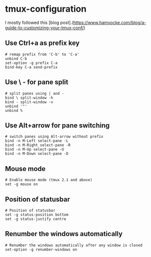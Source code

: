 # tmux-configuration
I mostly followed this [blog post].(https://www.hamvocke.com/blog/a-guide-to-customizing-your-tmux-conf/)


## Use Ctrl+a as prefix key
```
# remap prefix from 'C-b' to 'C-a'
unbind C-b
set-option -g prefix C-a
bind-key C-a send-prefix
```

## Use \ - for pane split
```
# split panes using | and -
bind \ split-window -h
bind - split-window -v
unbind '"'
unbind %
```

## Use Alt+arrow for pane switching
```
# switch panes using Alt-arrow without prefix
bind -n M-Left select-pane -L
bind -n M-Right select-pane -R
bind -n M-Up select-pane -U
bind -n M-Down select-pane -D
```

## Mouse mode
```
# Enable mouse mode (tmux 2.1 and above)
set -g mouse on
```

## Position of statusbar
```
# Position of statusbar
set -g status-position bottom
set -g status-justify centre
```

## Renumber the windows automatically
```
# Renumber the windows automatically after any window is closed 
set-option -g renumber-windows on
```

